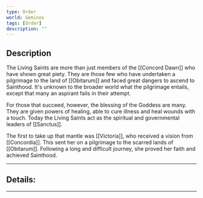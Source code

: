 ```yaml
---
type: Order
world: Geminos
tags: [Order]
description: ""
---
```


## Description

The Living Saints are more than just members of the [[Concord Dawn]] who have shown great piety. They are those few who have undertaken a pilgrimage to the land of [[Obitarum]] and faced great dangers to ascend to Sainthood. It's unknown to the broader world what the pilgrimage entails, except that many an aspirant fails in their attempt.

For those that succeed, however, the blessing of the Goddess are many. They are given powers of healing, able to cure illness and heal wounds with a touch. Today the Living Saints act as the spiritual and governmental leaders of [[Sanctus]].

The first to take up that mantle was [[Victoria]], who received a vision from [[Concordia]]. This sent her on a pilgrimage to the scarred lands of [[Obitarum]]. Following a long and difficult journey, she proved her faith and achieved Sainthood. 



---
## Details:


---




